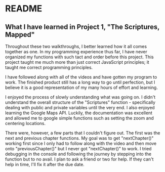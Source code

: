 # README

## What I have learned in Project 1, "The Scriptures, Mapped"

Throughout these two walkthroughs, I better learned how it all comes together as one. In
my programming experience thus far, I have never organized my functions with such tact and
order before this project. This project taught me much more than just correct JavaScript
principles; it taught me correct programming principles.

I have followed along with all of the videos and have gotten my program to work. The
finished product still has a long way to go until perfection, but I believe it is a good
representation of my many hours of effort and learning.

I enjoyed the process of slowly understanding what was going on. I didn't understand the
overall structure of the "Scriptures" function - specifically dealing with public and
private variables until the very end. I also enjoyed learning the Google Maps API. Luckily,
the documentation was excellent and allowed me to google simple functions such as setting
the zoom and centering locations.

There were, however, a few parts that I couldn't figure out. The first was the next and
previous chapter functions. My goal was to get "nextChapter()" working first since I only
had to follow along with the video and then move onto "previousChapter()" but I never got
"nextChapter()" to work. I tried debugging in the console and following the journey by
stepping into the function but to no avail. I plan to ask a friend or two for help. If they
can't help in time, I'll fix it after the due date.